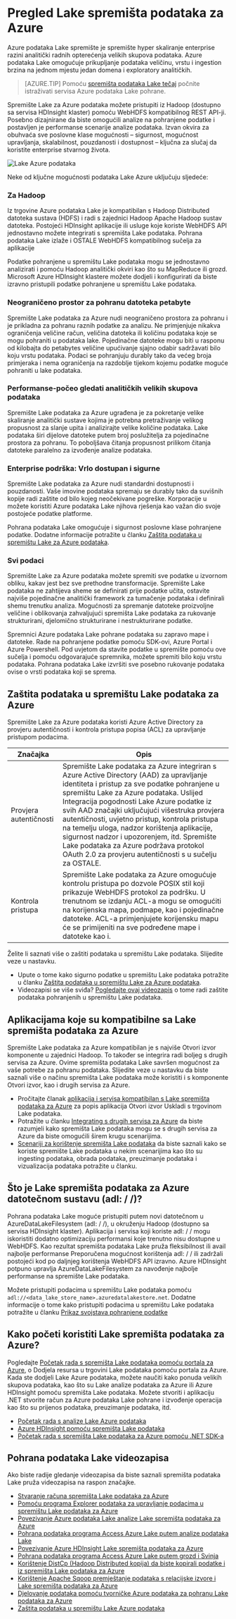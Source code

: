<properties
   pageTitle="Pregled Lake spremišta podataka za Azure | Microsoft Azure"
   description="Razumijevanje što je Lake spremišta podataka za Azure i vrijednost pruža putem trgovine drugih podataka"
   services="data-lake-store"
   documentationCenter=""
   authors="nitinme"
   manager="jhubbard"
   editor="cgronlun"/>

<tags
   ms.service="data-lake-store"
   ms.devlang="na"
   ms.topic="get-started-article"
   ms.tgt_pltfrm="na"
   ms.workload="big-data"
   ms.date="10/28/2016"
   ms.author="nitinme"/>

# <a name="overview-of-azure-data-lake-store"></a>Pregled Lake spremišta podataka za Azure

Azure podataka Lake spremište je spremište hyper skaliranje enterprise razini analitički radnih opterećenja velikih skupova podataka. Azure podataka Lake omogućuje prikupljanje podataka veličinu, vrstu i ingestion brzina na jednom mjestu jedan domena i exploratory analitičkih.

> [AZURE.TIP] Pomoću [spremišta podataka Lake tečaj](https://azure.microsoft.com/documentation/learning-paths/data-lake-store-self-guided-training/) počnite istraživati servisa Azure podataka Lake pohrane.

Spremište Lake za Azure podataka možete pristupiti iz Hadoop (dostupno sa servisa HDInsight klaster) pomoću WebHDFS kompatibilnog REST API-ji. Posebno dizajnirane da biste omogućili analize na pohranjene podatke i postavljen je performanse scenarije analize podataka. Izvan okvira za obuhvaća sve poslovne klase mogućnosti – sigurnost, mogućnost upravljanja, skalabilnost, pouzdanosti i dostupnost – ključna za slučaj da koristite enterprise stvarnog života.


![Lake Azure podataka](./media/data-lake-store-overview/data-lake-store-concept.png)

Neke od ključne mogućnosti podataka Lake Azure uključuju sljedeće:

### <a name="built-for-hadoop"></a>Za Hadoop

Iz trgovine Azure podataka Lake je kompatibilan s Hadoop Distributed datoteka sustava (HDFS) i radi s zajednici Hadoop Apache Hadoop sustav datoteka.  Postojeći HDInsight aplikacije ili usluge koje koriste WebHDFS API jednostavno možete integrirati s spremišta Lake podataka. Pohrana podataka Lake izlaže i OSTALE WebHDFS kompatibilnog sučelja za aplikacije

Podatke pohranjene u spremištu Lake podataka mogu se jednostavno analizirati i pomoću Hadoop analitički okviri kao što su MapReduce ili grozd. Microsoft Azure HDInsight klastere možete dodjeli i konfigurirati da biste izravno pristupili podatke pohranjene u spremištu Lake podataka.

### <a name="unlimited-storage-petabyte-files"></a>Neograničeno prostor za pohranu datoteka petabyte

Spremište Lake podataka za Azure nudi neograničeno prostora za pohranu i je prikladna za pohranu raznih podatke za analizu. Ne primjenjuje nikakva ograničenja veličine račun, veličina datoteka ili količinu podataka koje se mogu pohraniti u podataka lake. Pojedinačne datoteke mogu biti u rasponu od kilobajta do petabytes veličine upućivanje sjajno odabir sadržavati bilo koju vrstu podataka. Podaci se pohranjuju durably tako da većeg broja primjeraka i nema ograničenja na razdoblje tijekom kojemu podatke moguće pohraniti u lake podataka.

### <a name="performance-tuned-for-big-data-analytics"></a>Performanse-počeo gledati analitičkih velikih skupova podataka

Spremište Lake podataka za Azure ugrađena je za pokretanje velike skaliranje analitički sustave kojima je potrebna pretraživanje velikog propusnost za slanje upita i analizirajte velike količine podataka. Lake podataka širi dijelove datoteke putem broj poslužitelja za pojedinačne prostora za pohranu. To poboljšava čitanja propusnost prilikom čitanja datoteke paralelno za izvođenje analize podataka.


### <a name="enterprise-ready-highly-available-and-secure"></a>Enterprise podrška: Vrlo dostupan i sigurne

Spremište Lake podataka za Azure nudi standardni dostupnosti i pouzdanosti. Vaše imovine podataka spremaju se durably tako da suvišnih kopije radi zaštite od bilo kojeg neočekivane pogreške. Korporacije u možete koristiti Azure podataka Lake njihova rješenja kao važan dio svoje postojeće podatke platforme.

Pohrana podataka Lake omogućuje i sigurnost poslovne klase pohranjene podatke. Dodatne informacije potražite u članku [Zaštita podataka u spremištu Lake za Azure podataka](#DataLakeStoreSecurity).


### <a name="all-data"></a>Svi podaci

Spremište Lake za Azure podataka možete spremiti sve podatke u izvornom obliku, kakav jest bez sve prethodne transformacije. Spremište Lake podataka ne zahtijeva sheme se definirati prije podatke učita, ostavite najviše pojedinačne analitički framework za tumačenje podataka i definirali shemu trenutku analiza. Mogućnosti za spremanje datoteke proizvoljne veličine i oblikovanja zahvaljujući spremišta Lake podataka za rukovanje strukturirani, djelomično strukturirane i nestrukturirane podatke.

Spremnici Azure podataka Lake pohrane podataka su zapravo mape i datoteke. Rade na pohranjene podatke pomoću SDK-ovi, Azure Portal i Azure Powershell. Pod uvjetom da stavite podatke u spremište pomoću ove sučelja i pomoću odgovarajuće spremnika, možete spremiti bilo koju vrstu podataka. Pohrana podataka Lake izvršiti sve posebno rukovanje podataka ovise o vrsti podataka koji se sprema.


## <a name="DataLakeStoreSecurity"></a>Zaštita podataka u spremištu Lake podataka za Azure

Spremište Lake za Azure podataka koristi Azure Active Directory za provjeru autentičnosti i kontrola pristupa popisa (ACL) za upravljanje pristupom podacima.

| Značajka                                 | Opis                              |
|-----------------------------------------|------------------------------------------|
| Provjera autentičnosti | Spremište Lake podataka za Azure integriran s Azure Active Directory (AAD) za upravljanje identiteta i pristup za sve podatke pohranjene u spremištu Lake za Azure podataka. Uslijed Integracija pogodnosti Lake Azure podatke iz svih AAD značajki uključujući višestruka provjera autentičnosti, uvjetno pristup, kontrola pristupa na temelju uloga, nadzor korištenja aplikacije, sigurnost nadzor i upozorenjem, itd. Spremište Lake podataka za Azure podržava protokol OAuth 2.0 za provjeru autentičnosti s u sučelju za OSTALE. |
| Kontrola pristupa                          | Spremište Lake podataka za Azure omogućuje kontrolu pristupa po dozvole POSIX stil koji prikazuje WebHDFS protokol za podršku. U trenutnom se izdanju ACL-a mogu se omogućiti na korijenska mapa, podmape, kao i pojedinačne datoteke. ACL-a primjenjujete korijensku mapu će se primijeniti na sve podređene mape i datoteke kao i.|

Želite li saznati više o zaštiti podataka u spremištu Lake podataka. Slijedite veze u nastavku.

* Upute o tome kako sigurno podatke u spremištu Lake podataka potražite u članku [Zaštita podataka u spremištu Lake za Azure podataka](data-lake-store-secure-data.md).
* Videozapisi se više sviđa? [Pogledajte ovaj videozapis](https://mix.office.com/watch/1q2mgzh9nn5lx) o tome radi zaštite podataka pohranjenih u spremištu Lake podataka.

## <a name="applications-compatible-with-azure-data-lake-store"></a>Aplikacijama koje su kompatibilne sa Lake spremišta podataka za Azure

Spremište Lake podataka za Azure kompatibilan je s najviše Otvori izvor komponente u zajednici Hadoop. To također se integrira radi boljeg s drugih servisa za Azure. Ovime spremišta podataka Lake savršen mogućnost za vaše potrebe za pohranu podataka. Slijedite veze u nastavku da biste saznali više o načinu spremišta Lake podataka može koristiti i s komponente Otvori izvor, kao i drugih servisa za Azure.

* Pročitajte članak [aplikacija i servisa kompatibilan s Lake spremišta podataka za Azure](data-lake-store-compatible-oss-other-applications.md) za popis aplikacija Otvori izvor Uskladi s trgovinom Lake podataka.
* Potražite u članku [Integrating s drugih servisa za Azure](data-lake-store-integrate-with-other-services.md) da biste razumjeli kako spremišta Lake podataka mogu se s drugih servisa za Azure da biste omogućili širem krugu scenarijima.
* [Scenariji za korištenje spremišta Lake podataka](data-lake-store-data-scenarios.md) da biste saznali kako se koriste spremište Lake podataka u nekim scenarijima kao što su ingesting podataka, obrada podataka, preuzimanje podataka i vizualizacija podataka potražite u članku.

## <a name="what-is-azure-data-lake-store-file-system-adl"></a>Što je Lake spremišta podataka za Azure datotečnom sustavu (adl: / /)?

Pohrana podataka Lake moguće pristupiti putem novi datotečnom u AzureDataLakeFilesystem (adl: / /), u okruženju Hadoop (dostupno sa servisa HDInsight klaster). Aplikacija i servisa koji koriste adl: / / mogu iskoristiti dodatno optimizaciju performansi koje trenutno nisu dostupne u WebHDFS. Kao rezultat spremišta podataka Lake pruža fleksibilnost ili avail najbolje performanse Preporučena mogućnost korištenja adl: / / ili zadržali postojeći kod po daljnjeg korištenja WebHDFS API izravno. Azure HDInsight potpuno upravlja AzureDataLakeFilesystem za navođenje najbolje performanse na spremište Lake podataka.

Možete pristupiti podacima u spremištu Lake podataka pomoću `adl://<data_lake_store_name>.azuredatalakestore.net`. Dodatne informacije o tome kako pristupiti podacima u spremištu Lake podataka potražite u članku [Prikaz svojstava pohranjene podatke](data-lake-store-get-started-portal.md#properties)

## <a name="how-do-i-start-using-azure-data-lake-store"></a>Kako početi koristiti Lake spremišta podataka za Azure?

Pogledajte [Početak rada s spremišta Lake podataka pomoću portala za Azure](data-lake-store-get-started-portal.md), o Dodjela resursa u trgovini Lake podataka pomoću portala za Azure. Kada ste dodjeli Lake Azure podataka, možete naučiti kako ponuda velikih skupova podataka, kao što su Lake analize podataka za Azure ili Azure HDInsight pomoću spremišta Lake podataka. Možete stvoriti i aplikaciju .NET stvorite račun za Azure podataka Lake pohrane i izvođenje operacija kao što su prijenos podataka, preuzimanje podataka, itd.

- [Početak rada s analize Lake Azure podataka](../data-lake-analytics/data-lake-analytics-get-started-portal.md)
- [Azure HDInsight pomoću spremišta Lake podataka](data-lake-store-hdinsight-hadoop-use-portal.md)
- [Početak rada s spremišta Lake podataka za Azure pomoću .NET SDK-a](data-lake-store-get-started-net-sdk.md)


## <a name="data-lake-store-videos"></a>Pohrana podataka Lake videozapisa

Ako biste radije gledanje videozapisa da biste saznali spremišta podataka Lake pruža videozapisa na raspon značajke.

* [Stvaranje računa spremišta Lake podataka za Azure](https://mix.office.com/watch/1k1cycy4l4gen)
* [Pomoću programa Explorer podataka za upravljanje podacima u spremištu Lake podataka za Azure](https://mix.office.com/watch/icletrxrh6pc)
* [Povezivanje Azure podataka Lake analize Lake spremišta podataka za Azure](https://mix.office.com/watch/qwji0dc9rx9k)
* [Pohrana podataka programa Access Azure Lake putem analize podataka Lake](https://mix.office.com/watch/1n0s45up381a8)
* [Povezivanje Azure HDInsight Lake spremišta podataka za Azure](https://mix.office.com/watch/l93xri2yhtp2)
* [Pohrana podataka programa Access Azure Lake putem grozd i Svinja](https://mix.office.com/watch/1n9g5w0fiqv1q)
* [Korištenje DistCp (Hadoop Distributed kopija) da biste kopirali podatke i iz spremišta Lake podataka za Azure](https://mix.office.com/watch/1liuojvdx6sie)
* [Korištenje Apache Sqoop premještanje podataka s relacijske izvore i Lake spremišta podataka za Azure](https://mix.office.com/watch/1butcdjxmu114)
* [Djelovanje podataka pomoću tvorničke Azure podataka za pohranu Lake podataka za Azure](https://mix.office.com/watch/1oa7le7t2u4ka)
* [Zaštita podataka u spremištu Lake Azure podataka](https://mix.office.com/watch/1q2mgzh9nn5lx)



